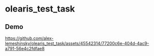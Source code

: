 # olearis_test_task

## Demo
https://github.com/alex-lemeshinsky/olearis_test_task/assets/45542314/77200c6e-404d-4ac9-a791-56e4c2fdfae8

